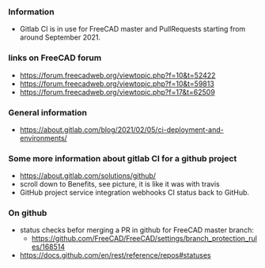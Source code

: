### Information
+ Gitlab CI is in use for FreeCAD master and PullRequests starting from around September 2021.

### links on FreeCAD forum
+ https://forum.freecadweb.org/viewtopic.php?f=10&t=52422
+ https://forum.freecadweb.org/viewtopic.php?f=10&t=59813
+ https://forum.freecadweb.org/viewtopic.php?f=17&t=62509

### General information
+ https://about.gitlab.com/blog/2021/02/05/ci-deployment-and-environments/

### Some more information about gitlab CI for a github project
+ https://about.gitlab.com/solutions/github/
+ scroll down to Benefits, see picture, it is like it was with travis
+ GitHub project service integration webhooks CI status back to GitHub.

### On github
+ status checks befor merging a PR in github for FreeCAD master branch:
    + https://github.com/FreeCAD/FreeCAD/settings/branch_protection_rules/168514
+ https://docs.github.com/en/rest/reference/repos#statuses
